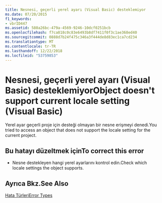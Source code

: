 ```yaml
---
title: Nesnesi, geçerli yerel ayarı (Visual Basic) desteklemiyor
ms.date: 07/20/2015
f1_keywords:
- vbrID447
ms.assetid: 580a26bc-479a-4569-9246-10dcf0251bcb
ms.openlocfilehash: f7ca818c0c83e6493b8df7411f0f3c1ae368ed40
ms.sourcegitcommit: 0888d7b24f475c346a3f444de8d83ec1ca7cd234
ms.translationtype: MT
ms.contentlocale: tr-TR
ms.lasthandoff: 12/22/2018
ms.locfileid: "53759853"
---
```

# <a name="object-doesnt-support-current-locale-setting-visual-basic"></a><span data-ttu-id="4c4aa-102">Nesnesi, geçerli yerel ayarı (Visual Basic) desteklemiyor</span><span class="sxs-lookup"><span data-stu-id="4c4aa-102">Object doesn't support current locale setting (Visual Basic)</span></span>
<span data-ttu-id="4c4aa-103">Yerel ayar geçerli proje için desteği olmayan bir nesne erişmeyi denedi.</span><span class="sxs-lookup"><span data-stu-id="4c4aa-103">You tried to access an object that does not support the locale setting for the current project.</span></span>  
  
## <a name="to-correct-this-error"></a><span data-ttu-id="4c4aa-104">Bu hatayı düzeltmek için</span><span class="sxs-lookup"><span data-stu-id="4c4aa-104">To correct this error</span></span>  
  
-   <span data-ttu-id="4c4aa-105">Nesne destekleyen hangi yerel ayarlarını kontrol edin.</span><span class="sxs-lookup"><span data-stu-id="4c4aa-105">Check which locale settings the object supports.</span></span>  
  
## <a name="see-also"></a><span data-ttu-id="4c4aa-106">Ayrıca Bkz.</span><span class="sxs-lookup"><span data-stu-id="4c4aa-106">See Also</span></span>  
 [<span data-ttu-id="4c4aa-107">Hata Türleri</span><span class="sxs-lookup"><span data-stu-id="4c4aa-107">Error Types</span></span>](../../visual-basic/programming-guide/language-features/error-types.md)  

